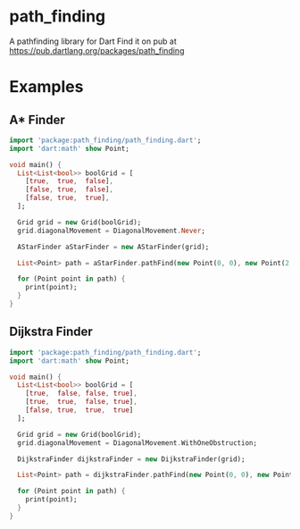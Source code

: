 # path_finding
A pathfinding library for Dart
Find it on pub at https://pub.dartlang.org/packages/path_finding

# Examples

## A* Finder

```dart
import 'package:path_finding/path_finding.dart';
import 'dart:math' show Point;

void main() {
  List<List<bool>> boolGrid = [
    [true,  true,  false],
    [false, true,  false],
    [false, true,  true],
  ];

  Grid grid = new Grid(boolGrid);
  grid.diagonalMovement = DiagonalMovement.Never;

  AStarFinder aStarFinder = new AStarFinder(grid);

  List<Point> path = aStarFinder.pathFind(new Point(0, 0), new Point(2, 2));

  for (Point point in path) {
    print(point);
  }
}
```

## Dijkstra Finder

```dart
import 'package:path_finding/path_finding.dart';
import 'dart:math' show Point;

void main() {
  List<List<bool>> boolGrid = [
    [true,  false, false, true],
    [true,  true,  false, true],
    [false, true,  true,  true]
  ];

  Grid grid = new Grid(boolGrid);
  grid.diagonalMovement = DiagonalMovement.WithOneObstruction;

  DijkstraFinder dijkstraFinder = new DijkstraFinder(grid);

  List<Point> path = dijkstraFinder.pathFind(new Point(0, 0), new Point(3, 0));

  for (Point point in path) {
    print(point);
  }
}
```
